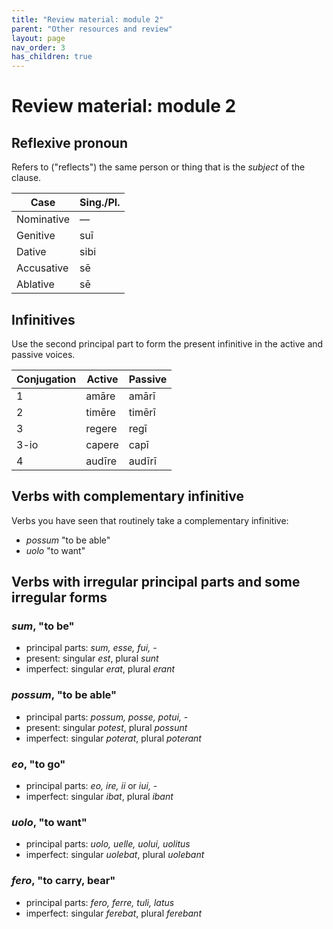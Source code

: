 ```yaml
---
title: "Review material: module 2"
parent: "Other resources and review"
layout: page
nav_order: 3
has_children: true
---
```



# Review material: module 2


## Reflexive pronoun

Refers to ("reflects") the same person or thing that is the *subject* of the clause.

| Case | 	Sing./Pl. |
| --- | --- |
| Nominative | 	— |
| Genitive | 	suī |
| Dative | 	sibi |
| Accusative | 	sē |
| Ablative | 	sē |


## Infinitives

Use the second principal part to form the present infinitive in the active and passive voices.


| Conjugation | Active | Passive | 
| --- | --- | --- |
| 1 | amāre | amārī |
| 2 | timēre | timērī |
| 3 | regere| regī |
| 3-io | capere | capī |
| 4 | audīre | audīrī |

## Verbs with complementary infinitive

Verbs you have seen that routinely take a complementary infinitive:

- *possum* "to be able"
- *uolo* "to want"

## Verbs with irregular principal parts and some irregular forms



### *sum*, "to be"

- principal parts: *sum, esse, fui, -*
- present: singular *est*, plural *sunt*
- imperfect: singular *erat*, plural *erant*

### *possum*, "to be able"

- principal parts: *possum, posse, potui, -*
- present: singular *potest*, plural *possunt*
- imperfect: singular *poterat*, plural *poterant*


### *eo*, "to go"

- principal parts: *eo, ire, ii* or *iui, -*
- imperfect: singular *ibat*, plural *ibant*


### *uolo*, "to want"

- principal parts: *uolo, uelle, uolui, uolitus*
- imperfect: singular *uolebat*, plural *uolebant*


### *fero*, "to carry, bear"


- principal parts: *fero, ferre, tuli, latus*
- imperfect: singular *ferebat*, plural *ferebant*

